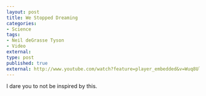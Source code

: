 ```yaml
---
layout: post
title: We Stopped Dreaming
categories:
- Science
tags:
- Neil deGrasse Tyson
- Video
external:
type: post
published: true
external: http://www.youtube.com/watch?feature=player_embedded&v=Wuq8Ula94Ag
---
```


I dare you to not be inspired by this.
